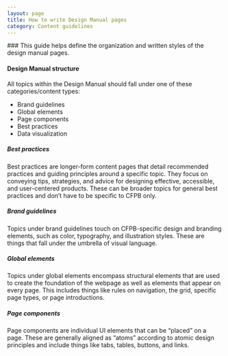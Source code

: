 ```yaml
---
layout: page
title: How to write Design Manual pages
category: Content guidelines
---
```


<div class="content-67 content-first"> 
### This guide helps define the organization and written styles of the design manual pages. 
</div>

#### Design Manual structure

All topics within the Design Manual should fall under one of these categories/content types: 

* Brand guidelines
* Global elements
* Page components
* Best practices
* Data visualization

##### Best practices

Best practices are longer-form content pages that detail recommended practices and guiding principles around a specific topic. They focus on conveying tips, strategies, and advice for designing effective, accessible, and user-centered products. These can be broader topics for general best practices and don’t have to be specific to CFPB only.

##### Brand guidelines

Topics under brand guidelines touch on CFPB-specific design and branding elements, such as color, typography, and illustration styles. These are things that fall under the umbrella of visual language.

##### Global elements 

Topics under global elements encompass structural elements that are used to create the foundation of the webpage as well as elements that appear on every page. This includes things like rules on navigation, the grid, specific page types, or page introductions.  

##### Page components

Page components are individual UI elements that can be “placed” on a page. These are generally aligned as “atoms” according to atomic design principles and include things like tabs, tables, buttons, and links. 

